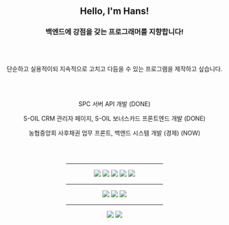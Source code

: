 <div id="profile" align="center">
    <h2>Hello, I'm Hans!</h2>
    <h3>백엔드에 강점을 갖는 프로그래머를 지향합니다!</h3>
    <br />
    <br />
</div>

<div id="hope" align="center">
    <p style="font: 24px;">단순하고 실용적이되 지속적으로 고치고 다듬을 수 있는 프로그램을 제작하고 싶습니다.</p>
    <br />
    <br />
</div>

<div id="talk" align="center">
    <p>SPC 서버 API 개발 (DONE)</p>
    <p>S-OIL CRM 관리자 페이지, S-OIL 보너스카드 프론트엔드 개발 (DONE) </p>
    <p>농협중앙회 사후채권 업무 프론트, 백엔드 시스템 개발 (경제) (NOW)</p>
    <br />
    <br />
</div>

<div id="tech" align="center">
    <hr align="center" width=45% />
    <div id="main">
        <img src="https://img.shields.io/badge/Java-E6E6E6?style=for-the-badge&logo=java&logoColor=blue">
        <img src="https://img.shields.io/badge/Spring_Framework-auto?style=for-the-badge&logo=spring&logoColor=black">
        <img src="https://img.shields.io/badge/MyBatis-E6E6E6?style=for-the-badge&logo=MyBatis&logoColor=red">
        <img src="https://img.shields.io/badge/JPA-E6E6E6?style=for-the-badge&logo=JPA&logoColor=red">
        <img src="https://img.shields.io/badge/Oracle-E6E6E6?style=for-the-badge&logo=oracle&logoColor=red">
    </div>
    <hr align="center" width=45% />
    <div id="sub">
        <img src="https://img.shields.io/badge/JavaScript-E6E6E6?style=for-the-badge&logo=javascript&logoColor=yellow">
        <img src="https://img.shields.io/badge/React-E6E6E6?style=for-the-badge&logo=react&logoColor=purple">
        <img src="https://img.shields.io/badge/JQuery-E6E6E6?style=for-the-badge&logo=JQuery&logoColor=purple">
    </div>
    <hr align="center" width=45% />
    <div id="devOps">
        <img src="https://img.shields.io/badge/docker-E6E6E6?style=for-the-badge&logo=docker&logoColor=blue">
        <img src="https://img.shields.io/badge/AWS-E6E6E6?style=for-the-badge&logo=AWS&logoColor=black">
    </div>
</div>
